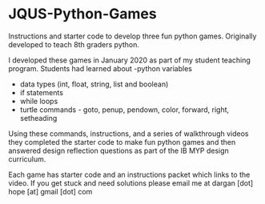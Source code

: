 # JQUS-Python-Games
Instructions and starter code to develop three fun python games. Originally developed to teach 8th graders python.

I developed these games in January 2020 as part of my student teaching program. 
Students had learned about 
-python variables
- data types (int, float, string, list and boolean)
- if statements
- while loops
- turtle commands - goto, penup, pendown, color, forward, right, setheading

Using these commands, instructions, and a series of walkthrough videos they completed the starter code to make 
fun python games and then answered design reflection questions as part of the IB MYP design curriculum.

Each game has starter code and an instructions packet which links to the video.
If you get stuck and need solutions please email me at
dargan [dot] hope [at] gmail [dot] com
